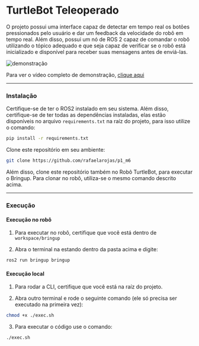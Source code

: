 # TurtleBot Teleoperado

O projeto possui uma interface capaz de detectar em tempo real os botões pressionados pelo usuário e dar um feedback da velocidade do robô em tempo real. Além disso, possui um nó de ROS 2 capaz de comandar o robô utilizando o tópico adequado e que seja capaz de verificar se o robô está inicializado e disponível para receber suas mensagens antes de enviá-las.

![demonstração](gif.gif)

Para ver o vídeo completo de demonstração, [clique aqui](https://drive.google.com/file/d/1fRN1Th9LbQ3ywqTYOBmvrrzRHefTpVnK/view?usp=sharing)

---

### Instalação

Certifique-se de ter o ROS2 instalado em seu sistema. Além disso, certifique-se de ter todas as dependências instaladas, elas estão disponíveis no arquivo `requirements.txt` na raíz do projeto, para isso utilize o comando:

```bash
pip install -r requirements.txt
```

Clone este repositório em seu ambiente:


```bash
git clone https://github.com/rafaelarojas/p1_m6
```

Além disso, clone este repositório também no Robô TurtleBot, para executar o Bringup. Para clonar no robô, utiliza-se o mesmo comando descrito acima.

---

### Execução

#### Execução no robô

1. Para executar no robô, certifique que você está dentro de `workspace/bringup`

2. Abra o terminal na estando dentro da pasta acima e digite:

```bash
ros2 run bringup bringup
```

#### Execução local

1. Para rodar a CLI, certifique que você está na raíz do projeto.

2. Abra outro terminal e rode o seguinte comando (ele só precisa ser executado na primeira vez):

```bash
chmod +x ./exec.sh
```

3. Para executar o código use o comando:

```bash
./exec.sh
```


